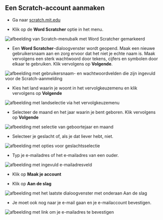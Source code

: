 ## Een Scratch-account aanmaken

- Ga naar [scratch.mit.edu](https://scratch.mit.edu)

- Klik op de **Word Scratcher** optie in het menu.

![afbeelding van Scratch-menubalk met Word Scratcher gemarkeerd](images/join.png)

- Een **Word Scratcher**-dialoogvenster wordt geopend. Maak een nieuwe gebruikersnaam aan en zorg ervoor dat het niet je echte naam is. Maak vervolgens een sterk wachtwoord door tekens, cijfers en symbolen door elkaar te gebruiken. Klik vervolgens op **Volgende**.

![afbeelding met gebruikersnaam- en wachtwoordvelden die zijn ingevuld voor de Scratch-aanmelding](images/username.png)

- Kies het land waarin je woont in het vervolgkeuzemenu en klik vervolgens op **Volgende**

![afbeelding met landselectie via het vervolgkeuzemenu](images/country.png)

- Selecteer de maand en het jaar waarin je bent geboren. Klik vervolgens op **Volgende**

![afbeelding met selectie van geboortejaar en maand](images/age.png)

- Selecteer je geslacht of, als je dat liever hebt, niet.

![afbeelding met opties voor geslachtsselectie](images/gender.png)

- Typ je e-mailadres of het e-mailadres van een ouder.

![afbeelding met ingevuld e-mailadresveld](images/email.png)

- Klik op **Maak je account**

- Klik op **Aan de slag**

![afbeelding met het laatste dialoogvenster met onderaan Aan de slag](images/start.png)

- Je moet ook nog naar je e-mail gaan en je e-mailaccount bevestigen.

![afbeelding met link om je e-mailadres te bevestigen](images/confirm.png)
